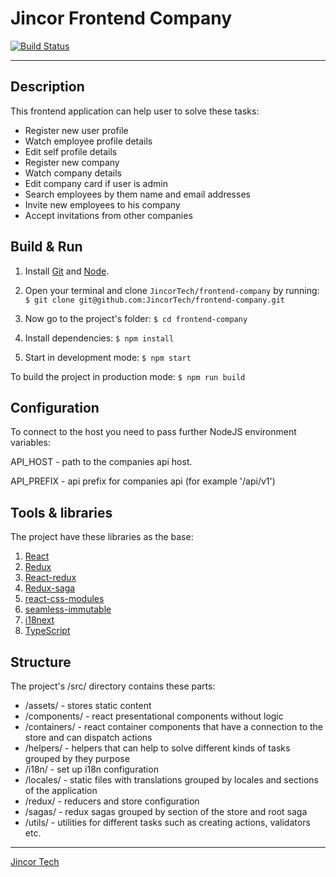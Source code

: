 # Jincor Frontend Company

[![Build Status](https://travis-ci.com/JincorTech/frontend-company.svg?token=zhVTspsPSE9j1Tuwzqe2&branch=develop)](https://travis-ci.com/JincorTech/frontend-company)

----------------------------

## Description

This frontend application can help user to solve these tasks:
  * Register new user profile
  * Watch employee profile details
  * Edit self profile details
  * Register new company
  * Watch company details
  * Edit company card if user is admin
  * Search employees by them name and email addresses
  * Invite new employees to his company
  * Accept invitations from other companies

## Build & Run

  1. Install [Git](http://git-scm.com/) and [Node](http://nodejs.org/).

  2. Open your terminal and clone `JincorTech/frontend-company` by running:
    ```
    $ git clone git@github.com:JincorTech/frontend-company.git
    ```

  3. Now go to the project's folder:
    ```
    $ cd frontend-company
    ```

  4. Install dependencies:
    ```
    $ npm install
    ```
  
  5. Start in development mode:
    ```
    $ npm start
    ```

  To build the project in production mode:
    ```
    $ npm run build
    ```

## Configuration

  To connect to the host you need to pass further NodeJS environment variables:

  API_HOST - path to the companies api host.

  API_PREFIX - api prefix for companies api (for example '/api/v1')

## Tools & libraries

  The project have these libraries as the base:

  1. [React](https://github.com/facebook/react/)
  2. [Redux](https://github.com/reactjs/redux)
  3. [React-redux](https://github.com/reactjs/react-redux)
  4. [Redux-saga](https://github.com/redux-saga/redux-saga)
  5. [react-css-modules](https://github.com/gajus/react-css-modules)
  6. [seamless-immutable](https://github.com/rtfeldman/seamless-immutable)
  7. [i18next](https://github.com/i18next/i18next)
  8. [TypeScript](https://github.com/Microsoft/TypeScript)

## Structure

  The project's /src/ directory contains these parts:

  * /assets/ - stores static content
  * /components/ - react presentational components without logic
  * /containers/ - react container components that have a connection to the store and can dispatch actions
  * /helpers/ - helpers that can help to solve different kinds of tasks grouped by they purpose
  * /i18n/ - set up i18n configuration
  * /locales/ - static files with translations grouped by locales and sections of the application
  * /redux/ - reducers and store configuration
  * /sagas/ - redux sagas grouped by section of the store and root saga
  * /utils/ - utilities for different tasks such as creating actions, validators etc.

---------------------------

[Jincor Tech](https://github.com/JincorTech)
